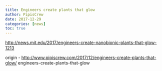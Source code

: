 ```yaml
---
title: Engineers create plants that glow
author: PipisCrew
date: 2017-12-29
categories: [news]
toc: true
---
```


http://news.mit.edu/2017/engineers-create-nanobionic-plants-that-glow-1213

origin - http://www.pipiscrew.com/2017/12/engineers-create-plants-that-glow/ engineers-create-plants-that-glow